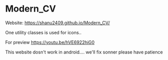 # Modern_CV

Website: https://shanu2409.github.io/Modern_CV/

One utility classes is used for icons..

For preview https://youtu.be/hVE6922hiG0

This website dosn't work in android.... we'll fix sonner please have patience 
